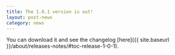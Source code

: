 ```yaml
---
title: The 1.0.1 version is out!
layout: post-news
category: news
---
```


You can download it and see the changelog [here]({{ site.baseurl }}/about/releases-notes/#toc-release-1-0-1).
